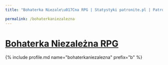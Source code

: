 ```yaml
---
title: "Bohaterka Niezale\u017Cna RPG | Statystyki patronite.pl | Patromierz"

permalink: /bohaterkaniezalezna
---
```


# [Bohaterka Niezależna RPG](https://patronite.pl/bohaterkaniezalezna)

{% include profile.md name="bohaterkaniezalezna" prefix="b" %}
